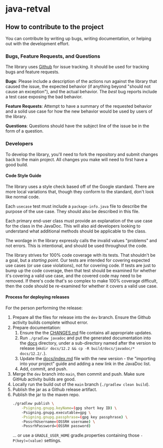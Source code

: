 # java-retval

## How to contribute to the project

You can contribute by writing up bugs, writing documentation, or helping out with the development effort.


### Bugs, Feature Requests, and Questions

The library uses [Github](https://github.com/groboclown/java-retval/issues) for issue tracking.  It should be used for tracking bugs and feature requests.

**Bugs**: Please include a description of the actions run against the library that caused the issue, the expected behavior (if anything beyond "should not cause an exception"), and the actual behavior.  The *best* bug reports include a test case exposing the bad behavior.

**Feature Requests**: Attempt to have a summary of the requested behavior and a solid use case for how the new behavior would be used by users of the library.

**Questions**:  Questions should have the subject line of the issue be in the form of a question.


### Developers

To develop the library, you'll need to fork the repository and submit changes back to the main project.  All changes you make will need to first have a good build.


#### Code Style Guide

The library uses a style check based off of the Google standard.  There are more local variations that, though they conform to the standard, don't look like normal code.

Each `usecase` test must include a `package-info.java` file to describe the purpose of the use case.  They should also be described in this file.

Each primary end-user class must provide an explanation of the use case for the class in the JavaDoc.  This will also aid developers looking to understand what additional methods should be applicable to the class.

The wordage in the library expressly calls the invalid values "problems" and not errors.  This is intentional, and should be used throughout the code.

The library strives for 100% code coverage with its tests.  That shouldn't be a goal, but a *starting point*.  Our tests are intended for covering expected use cases (or use case violations), not for covering code.  If tests are just to bump up the code coverage, then that test should be examined for whether it's covering a valid use case, and the covered code may need to be removed.  If there's code that's so complex to make 100% coverage difficult, then the code should be re-examined for whether it covers a valid use case.


#### Process for deploying releases

For the person performing the release:

1. Prepare all the files for release into the `dev` branch.  Ensure the Github activity builds complete without error.
2. Prepare documentation:
   1. Ensure the the [CHANGES.md]() file contains all appropriate updates.
   2. Run `./gradlew javadoc` and put the generated documentation into the [docs]() directory, under a sub-directory named after the version to release (`mkdir docs/12.2 && cp -R build/docs/javadoc/* docs/12.2/.`).
   3. Update the [docs/index.md]() file with the new version - the "importing into your project" guide and adding a new link in the JavaDoc list.
   5. Add, commit, and push.
3. Merge the `dev` branch into `main`, then commit and push.  Make sure GitHub activity builds are good.
4. Locally run the build out of the `main` branch (`./gradlew clean build`).
5. Publish the jar as a Github release artifact.
6. Publish the jar to the maven repo.
   ```bash
   ./gradlew publish \
       -Psigning.gnupg.keyName=(gpg short key ID) \
       -Psigning.gnupg.executable=gpg \
       -Psigning.gnupg.passphrase=(gpg key passphrase) \
       -PossrhUsername=(OSSRH username) \
       -PossrhPassword=(OSSRH password)
   ```
   ... or use a `GRADLE_USER_HOME` gradle.properties containing those `-P(key)=(value)` settings.
